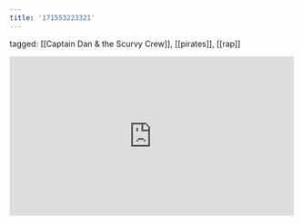 ```yaml
---
title: '171553223321'
---
```

tagged: [[Captain Dan & the Scurvy Crew]], [[pirates]], [[rap]]
<iframe allow="accelerometer; autoplay; clipboard-write; encrypted-media; gyroscope; picture-in-picture" allowfullscreen="" frameborder="0" height="281" id="youtube_iframe" src="https://www.youtube.com/embed/UHIF4AtseYc?feature=oembed&amp;enablejsapi=1&amp;origin=https://safe.txmblr.com&amp;wmode=opaque" width="500"></iframe>